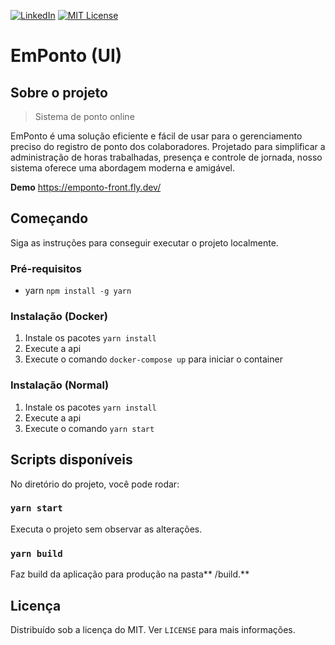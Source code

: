 

[![LinkedIn][linkedin-shield]][linkedin-url]
[![MIT License][license-shield]][license-url]
# EmPonto (UI)

## Sobre o projeto
> Sistema de ponto online

EmPonto é uma solução eficiente e fácil de usar para o gerenciamento preciso do registro de ponto dos colaboradores. Projetado para simplificar a administração de horas trabalhadas, presença e controle de jornada, nosso sistema oferece uma abordagem moderna e amigável.

**Demo** https://emponto-front.fly.dev/

## Começando
Siga as instruções para conseguir executar o projeto localmente.

### Pré-requisitos
- yarn
`npm install -g yarn`

### Instalação (Docker)
1. Instale os pacotes
`yarn install`
2. Execute a api
3. Execute o comando `docker-compose up` para iniciar o container

### Instalação (Normal)
1. Instale os pacotes
`yarn install`
2. Execute a api
5. Execute o comando `yarn start` 

## Scripts disponíveis
No diretório do projeto, você pode rodar:

### `yarn start`
Executa o projeto sem observar as alterações.

### `yarn build`
Faz build da aplicação para produção na pasta** /build.**

## Licença
Distribuído sob a licença do MIT. Ver `LICENSE` para mais informações.

[linkedin-url]: https://www.linkedin.com/in/joao-pedro-de-freitas/
[linkedin-shield]: https://img.shields.io/badge/-LinkedIn-black.svg?style=for-the-badge&logo=linkedin&colorB=555
[license-shield]: https://img.shields.io/github/license/othneildrew/Best-README-Template.svg?style=for-the-badge
[license-url]: https://github.com/joaoplay16/agendamento-web/blob/main/LICENSE.txt
